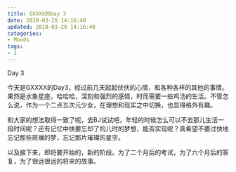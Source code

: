 ```yaml
---
title: GXXXX的Day 3
date: 2018-03-20 14:16:40
updated: 2018-03-20 14:16:40
categories:
- Moods
tags:
- 1
---
```



Day 3

<!--more-->

今天是GXXXX的Day3，经过前几天起起伏伏的心情，和各种各样的其他的事情。果然是水象星座，哈哈哈，深刻和强烈的感情，时而需要一些鸡汤的生活。不管怎么说，作为一个二点五次元少女，在理想和现实之中切换，也显得格外有趣。

和大家的想法取得一致了呢，去BJ试试吧，年轻的时候怎么可以不去那儿生活一段时间呢？还有记忆中快要忘却了的儿时的梦想，能否实现呢？真希望不要过快地忘记那些斑斓的梦，忘记那片璀璨的星空。

以及接下来，即将要开始的，新的阶段。为了二个月后的考试，为了六个月后的答复，为了很远很远的将来的故事。